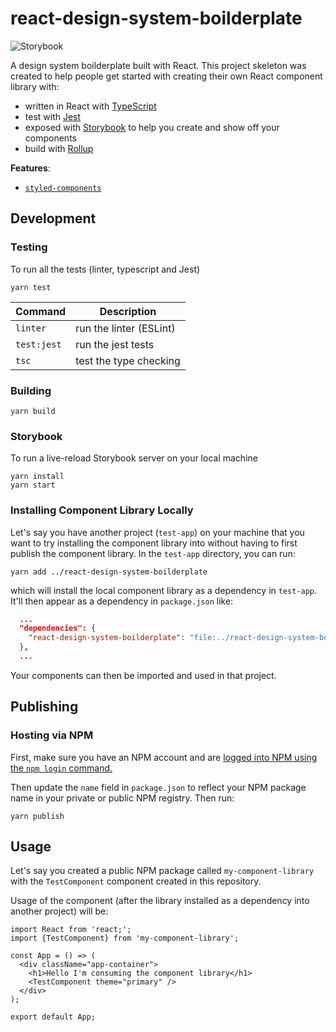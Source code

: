 # react-design-system-boilderplate

![Storybook](https://cdn.jsdelivr.net/gh/storybookjs/brand@master/badge/badge-storybook.svg)

A design system boilderplate built with React. This project skeleton was created to help people get started with creating their own React component library with:

- written in React with [TypeScript](https://www.typescriptlang.org/)
- test with [Jest](https://jestjs.io/)
- exposed with [Storybook](https://storybook.js.org/) to help you create and show off your components
- build with [Rollup](https://github.com/rollup/rollup)

**Features**:

- [`styled-components`](https://styled-components.com/)

## Development

### Testing

To run all the tests (linter, typescript and Jest)

```
yarn test
```

| Command     | Description             |
| ----------- | ----------------------- |
| `linter`    | run the linter (ESLint) |
| `test:jest` | run the jest tests      |
| `tsc`       | test the type checking  |

### Building

```
yarn build
```

### Storybook

To run a live-reload Storybook server on your local machine

```
yarn install
yarn start
```

### Installing Component Library Locally

Let's say you have another project (`test-app`) on your machine that you want to try installing the component library into without having to first publish the component library. In the `test-app` directory, you can run:

```
yarn add ../react-design-system-boilderplate
```

which will install the local component library as a dependency in `test-app`. It'll then appear as a dependency in `package.json` like:

```JSON
  ...
  "dependencies": {
    "react-design-system-boilderplate": "file:../react-design-system-boilderplate",
  },
  ...
```

Your components can then be imported and used in that project.

## Publishing

### Hosting via NPM

First, make sure you have an NPM account and are [logged into NPM using the `npm login` command.](https://docs.npmjs.com/creating-a-new-npm-user-account)

Then update the `name` field in `package.json` to reflect your NPM package name in your private or public NPM registry. Then run:

```
yarn publish
```

## Usage

Let's say you created a public NPM package called `my-component-library` with the `TestComponent` component created in this repository.

Usage of the component (after the library installed as a dependency into another project) will be:

```TSX
import React from 'react;';
import {TestComponent} from 'my-component-library';

const App = () => (
  <div className="app-container">
    <h1>Hello I'm consuming the component library</h1>
    <TestComponent theme="primary" />
  </div>
);

export default App;
```
